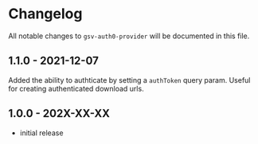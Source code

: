 # Changelog

All notable changes to `gsv-auth0-provider` will be documented in this file.

## 1.1.0 - 2021-12-07
Added the ability to authticate by setting a `authToken` query param. Useful for creating authenticated download urls.

## 1.0.0 - 202X-XX-XX

- initial release
